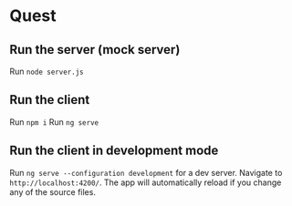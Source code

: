 # Quest

## Run the server (mock server)
Run `node server.js`

## Run the client
Run `npm i`
Run `ng serve`

## Run the client in development mode
Run `ng serve --configuration development` for a dev server. Navigate to `http://localhost:4200/`. The app will automatically reload if you change any of the source files.

